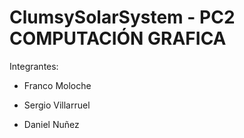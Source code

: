 # ClumsySolarSystem - PC2 COMPUTACIÓN GRAFICA
Integrantes:

* Franco Moloche

* Sergio Villarruel 

* Daniel Nuñez
